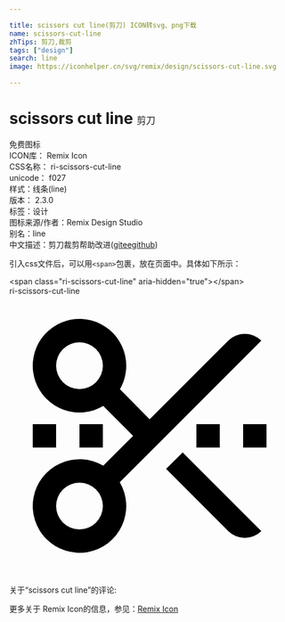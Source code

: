 ```yaml
---

title: scissors cut line(剪刀) ICON转svg、png下载
name: scissors-cut-line
zhTips: 剪刀,裁剪
tags: ["design"]
search: line
image: https://iconhelper.cn/svg/remix/design/scissors-cut-line.svg

---
```


# scissors cut line  <small style="font-size: 60%;font-weight: 100">剪刀</small>


<div class="detail-page">
<p>
<span><span class="badge-success badge">免费图标</span> </span>
<br/>
<span>
ICON库：
<span class="badge-secondary badge">Remix Icon</span> 
</span>
<br/>
<span>
CSS名称：
<span class="badge-secondary badge">ri-scissors-cut-line</span> 
</span>
<br/>
<span>
unicode：
<span class="badge-secondary badge">f027</span> 
<copy-btn content='f027' btn-title=""></copy-btn>
<copy-btn :content='String.fromCodePoint(parseInt("f027", 16))' btn-title="复制U"></copy-btn>
</span><br/><span>样式：<span class="badge-light badge">线条(line)</span></span>
<br/>
<span>
版本：
<span class="badge-secondary badge">2.3.0</span> 
</span><br/><span>标签：<span class="badge-light badge"><router-link to="/tags/design.html">设计</router-link></span></span>
<br/>
<span>图标来源/作者：<span class="badge-light badge">Remix Design Studio</span></span> 
<br/>
<span>别名：<span class="badge-light badge">line</span></span><br/><span class="zh-detail">中文描述：<span class="badge-primary badge">剪刀</span><span class="badge-primary badge">裁剪</span><span class="help-link"><span>帮助改进</span>(<a href="https://gitee.com/liuwave/icon-helper/edit/master/json/remix/design/scissors-cut-line.json" target="_blank" rel="noopener noreferrer">gitee</a><a href="https://github.com/liuwave/icon-helper/edit/master/json/remix/design/scissors-cut-line.json" target="_blank" rel="noopener noreferrer">github</a></span>)</span><br/>
</p>
</div>
<div class="alert alert-dark">
  <i class="ri-scissors-cut-line ri-xs"></i>
  <i class="ri-scissors-cut-line ri-sm"></i>
  <i class="ri-scissors-cut-line ri-lg"></i>
  <i class="ri-scissors-cut-line ri-2x"></i>
  <i class="ri-scissors-cut-line ri-3x"></i>
  <i class="ri-scissors-cut-line ri-5x"></i>
  <i class="ri-scissors-cut-line ri-7x"></i>
</div>
<div>
  <p>引入css文件后，可以用<code>&lt;span&gt;</code>包裹，放在页面中。具体如下所示：    
  </p>
  <div class="alert alert-primary" style="font-size: 14px">
    &lt;span class="ri-scissors-cut-line" aria-hidden="true"&gt;&lt;/span&gt;
    <copy-btn content='<span class="ri-scissors-cut-line" aria-hidden="true"></span>'></copy-btn>
  </div>
  <div class="alert alert-secondary">
    <i class="ri-scissors-cut-line"
    style="font-size: 24px"
    aria-hidden="true"></i> ri-scissors-cut-line
    <copy-btn content="ri-scissors-cut-line" btn-title="复制图标名称"></copy-btn>
  </div>
</div>
<div id="svg" class="svg-wrap">
<svg xmlns="http://www.w3.org/2000/svg" viewBox="0 0 24 24">
    <g>
        <path fill="none" d="M0 0h24v24H0z"/>
        <path d="M10 6c0 .732-.197 1.419-.54 2.01L12 10.585l6.728-6.728a2 2 0 0 1 2.828 0l-12.11 12.11a4 4 0 1 1-1.414-1.414L10.586 12 8.032 9.446A4 4 0 1 1 10 6zM8 6a2 2 0 1 0-4 0 2 2 0 0 0 4 0zm13.556 14.142a2 2 0 0 1-2.828 0l-5.317-5.316 1.415-1.415 6.73 6.731zM16 11h2v2h-2v-2zm4 0h2v2h-2v-2zM6 11h2v2H6v-2zm-4 0h2v2H2v-2zm4 9a2 2 0 1 0 0-4 2 2 0 0 0 0 4z"/>
    </g>
</svg>

</div>
<detail full-name='ri-scissors-cut-line'></detail>  
<div>
<p>关于“scissors cut line”的评论:</p>
</div>
<Vssue title="关于“scissors cut line”的评论" ></Vssue>    
<div><p>更多关于  Remix Icon的信息，参见：<a target="_blank" href="https://iconhelper.cn/remix.html">Remix Icon</a>
</p></div>
